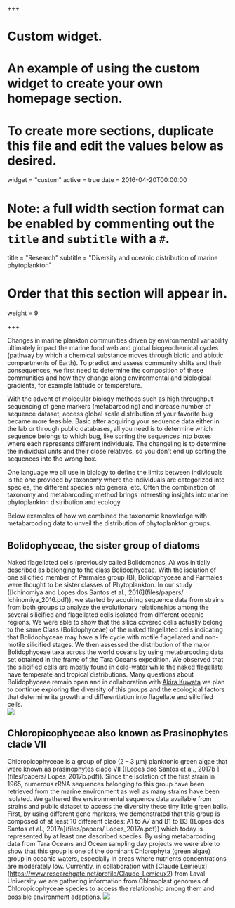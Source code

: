 +++
# Custom widget.
# An example of using the custom widget to create your own homepage section.
# To create more sections, duplicate this file and edit the values below as desired.
widget = "custom"
active = true
date = 2016-04-20T00:00:00

# Note: a full width section format can be enabled by commenting out the `title` and `subtitle` with a `#`.
title = "Research"
subtitle = "Diversity and oceanic distribution of marine phytoplankton"


# Order that this section will appear in.
weight = 9

+++


Changes in marine plankton communities driven by environmental variability ultimately impact the marine food web and global biogeochemical cycles (pathway by which a chemical substance moves through biotic and abiotic compartments of Earth). To predict and assess community shifts and their consequences, we first need to determine the composition of these communities and how they change along environmental and biological gradients, for example latitude or temperature. 

With the advent of molecular biology methods such as high throughput sequencing of gene markers (metabarcoding) and increase number of sequence dataset, access global scale distribution of your favorite bug became more feasible. Basic after acquiring your sequence data either in the lab or through public databases, all you need is to determine which sequence belongs to which bug, like sorting the sequences into boxes where each represents different individuals. The changeling is to determine the individual units and their close relatives, so you don’t end up sorting the sequences into the wrong box. 

One language we all use in biology to define the limits between individuals is the one provided by taxonomy where the individuals are categorized into species, the different species into genera, etc. Often the combination of taxonomy and metabarcoding method brings interesting insights into marine phytoplankton distribution and ecology. 

Below examples of how we combined the taxonomic knowledge with metabarcoding data to unveil the distribution of phytoplankton groups. 


## Bolidophyceae, the sister group of diatoms
Naked flagellated cells (previously called Bolidomonas, A) was initially described as belonging to the class Bolidophyceae. With the isolation of one silicified member of Parmales group (B), Bolidophyceae and Parmales were thought to be sister classes of Phytoplankton.  In our study ([Ichinomiya and Lopes dos Santos et al., 2016](files/papers/ Ichinomiya_2016.pdf)), we started by acquiring sequence data from strains from both groups to analyze the evolutionary relationships among the several silicified and flagellated cells isolated from different oceanic regions. We were able to show that the silica covered cells actually belong to the same Class (Bolidophyceae) of the naked flagellated cells indicating that Bolidophyceae may have a life cycle with motile flagellated and non-motile silicified stages. We then assessed the distribution of the major Bolidophyceae taxa across the world oceans by using metabarcoding data set obtained in the frame of the Tara Oceans expedition. We observed that the silicified cells are mostly found in cold-water while the naked flagellate have temperate and tropical distributions. 
Many questions about Bolidophyceae remain open and in collaboration with [Akira Kuwata]( https://www.researchgate.net/profile/Akira_Kuwata) we plan to continue exploring the diversity of this groups and the ecological factors that determine its growth and differentiation into flagellate and silicified cells.  
![](/img/Bolido1.png)

## Chloropicophyceae also known as Prasinophytes clade VII  
Chloropicophyceae is a group of pico (2 – 3 µm) planktonic green algae that were known as prasinophytes clade VII ([Lopes dos Santos et al., 2017b ](files/papers/ Lopes_2017b.pdf)). 
Since the isolation of the first strain in 1965, numerous rRNA sequences belonging to this group have been retrieved from the marine environment as well as many strains have been isolated. We gathered the environmental sequence data available from strains and public dataset to access the diversity these tiny little green balls. First, by using different gene markers, we demonstrated that this group is composed of at least 10 different clades: A1 to A7 and B1 to B3 ([Lopes dos Santos et al., 2017a](files/papers/ Lopes_2017a.pdf)) which today is represented by at least one described species.  By using metabarcoding data from Tara Oceans and Ocean sampling day projects we were able to show that this group is one of the dominant Chlorophyta (green algae) group in oceanic waters, especially in areas where nutrients concentrations are moderately low.
Currently, in collaboration with [Claude Lemieux] (https://www.researchgate.net/profile/Claude_Lemieux2) from Laval University we are gathering information from Chloroplast genomes of Chloropicophyceae species to access the relationship among them and possible environment adaptions. 
![](/img/chloropico.png)




